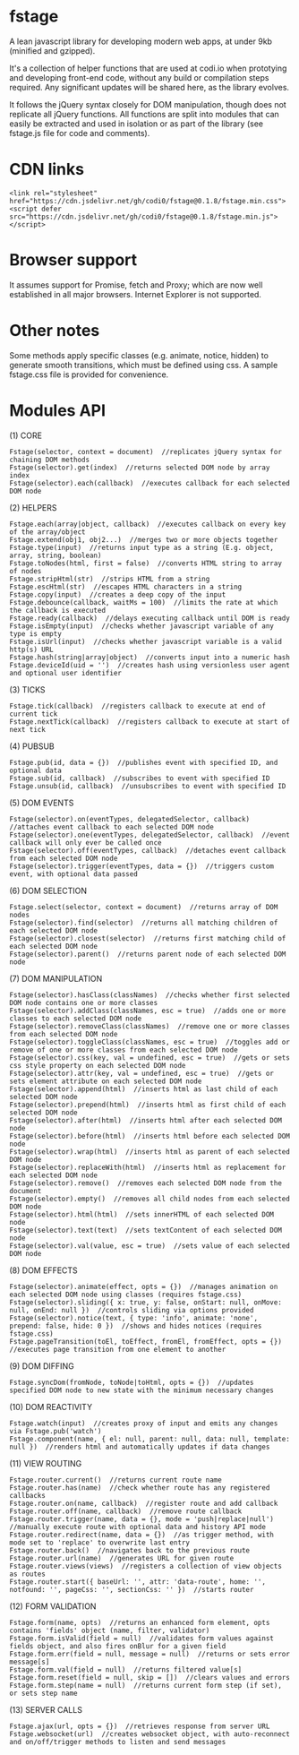 # fstage

A lean javascript library for developing modern web apps, at under 9kb (minified and gzipped).

It's a collection of helper functions that are used at codi.io when prototying and developing front-end code, without any build or
compilation steps required. Any significant updates will be shared here, as the library evolves.

It follows the jQuery syntax closely for DOM manipulation, though does not replicate all jQuery functions. All functions are split into
modules that can easily be extracted and used in isolation or as part of the library (see fstage.js file for code and comments).

# CDN links

	<link rel="stylesheet" href="https://cdn.jsdelivr.net/gh/codi0/fstage@0.1.8/fstage.min.css">
	<script defer src="https://cdn.jsdelivr.net/gh/codi0/fstage@0.1.8/fstage.min.js"></script>

# Browser support

It assumes support for Promise, fetch and Proxy; which are now well established in all major browsers. Internet Explorer is not supported.

# Other notes

Some methods apply specific classes (e.g. animate, notice, hidden) to generate smooth transitions, which must be defined using css.
A sample fstage.css file is provided for convenience.

# Modules API

(1) CORE

	Fstage(selector, context = document)  //replicates jQuery syntax for chaining DOM methods
	Fstage(selector).get(index)  //returns selected DOM node by array index
	Fstage(selector).each(callback)  //executes callback for each selected DOM node

(2) HELPERS

	Fstage.each(array|object, callback)  //executes callback on every key of the array/object
	Fstage.extend(obj1, obj2...)  //merges two or more objects together
	Fstage.type(input)  //returns input type as a string (E.g. object, array, string, boolean)
	Fstage.toNodes(html, first = false)  //converts HTML string to array of nodes
	Fstage.stripHtml(str)  //strips HTML from a string
	Fstage.escHtml(str)  //escapes HTML characters in a string
	Fstage.copy(input)  //creates a deep copy of the input
	Fstage.debounce(callback, waitMs = 100)  //limits the rate at which the callback is executed
	Fstage.ready(callback)  //delays executing callback until DOM is ready
	Fstage.isEmpty(input)  //checks whether javascript variable of any type is empty
	Fstage.isUrl(input)  //checks whether javascript variable is a valid http(s) URL
	Fstage.hash(string|array|object)  //converts input into a numeric hash
	Fstage.deviceId(uid = '')  //creates hash using versionless user agent and optional user identifier

(3) TICKS

	Fstage.tick(callback)  //registers callback to execute at end of current tick
	Fstage.nextTick(callback)  //registers callback to execute at start of next tick

(4) PUBSUB

	Fstage.pub(id, data = {})  //publishes event with specified ID, and optional data
	Fstage.sub(id, callback)  //subscribes to event with specified ID
	Fstage.unsub(id, callback)  //unsubscribes to event with specified ID

(5) DOM EVENTS

	Fstage(selector).on(eventTypes, delegatedSelector, callback)  //attaches event callback to each selected DOM node
	Fstage(selector).one(eventTypes, delegatedSelector, callback)  //event callback will only ever be called once
	Fstage(selector).off(eventTypes, callback)  //detaches event callback from each selected DOM node
	Fstage(selector).trigger(eventTypes, data = {})  //triggers custom event, with optional data passed

(6) DOM SELECTION

	Fstage.select(selector, context = document)  //returns array of DOM nodes
	Fstage(selector).find(selector)  //returns all matching children of each selected DOM node
	Fstage(selector).closest(selector)  //returns first matching child of each selected DOM node
	Fstage(selector).parent()  //returns parent node of each selected DOM node

(7) DOM MANIPULATION

	Fstage(selector).hasClass(classNames)  //checks whether first selected DOM node contains one or more classes
	Fstage(selector).addClass(classNames, esc = true)  //adds one or more classes to each selected DOM node
	Fstage(selector).removeClass(classNames)  //remove one or more classes from each selected DOM node
	Fstage(selector).toggleClass(classNames, esc = true)  //toggles add or remove of one or more classes from each selected DOM node
	Fstage(selector).css(key, val = undefined, esc = true)  //gets or sets css style property on each selected DOM node
	Fstage(selector).attr(key, val = undefined, esc = true)  //gets or sets element attribute on each selected DOM node
	Fstage(selector).append(html)  //inserts html as last child of each selected DOM node
	Fstage(selector).prepend(html)  //inserts html as first child of each selected DOM node
	Fstage(selector).after(html)  //inserts html after each selected DOM node
	Fstage(selector).before(html)  //inserts html before each selected DOM node
	Fstage(selector).wrap(html)  //inserts html as parent of each selected DOM node
	Fstage(selector).replaceWith(html)  //inserts html as replacement for each selected DOM node
	Fstage(selector).remove()  //removes each selected DOM node from the document
	Fstage(selector).empty()  //removes all child nodes from each selected DOM node
	Fstage(selector).html(html)  //sets innerHTML of each selected DOM node
	Fstage(selector).text(text)  //sets textContent of each selected DOM node
	Fstage(selector).val(value, esc = true)  //sets value of each selected DOM node

(8) DOM EFFECTS

	Fstage(selector).animate(effect, opts = {})  //manages animation on each selected DOM node using classes (requires fstage.css)
	Fstage(selector).sliding({ x: true, y: false, onStart: null, onMove: null, onEnd: null })  //controls sliding via options provided
	Fstage(selector).notice(text, { type: 'info', animate: 'none', prepend: false, hide: 0 })  //shows and hides notices (requires fstage.css)
	Fstage.pageTransition(toEl, toEffect, fromEl, fromEffect, opts = {})  //executes page transition from one element to another

(9) DOM DIFFING

	Fstage.syncDom(fromNode, toNode|toHtml, opts = {})  //updates specified DOM node to new state with the minimum necessary changes

(10) DOM REACTIVITY

	Fstage.watch(input)  //creates proxy of input and emits any changes via Fstage.pub('watch')
	Fstage.component(name, { el: null, parent: null, data: null, template: null })  //renders html and automatically updates if data changes

(11) VIEW ROUTING

	Fstage.router.current()  //returns current route name
	Fstage.router.has(name)  //check whether route has any registered callbacks
	Fstage.router.on(name, callback)  //register route and add callback
	Fstage.router.off(name, callback)  //remove route callback
	Fstage.router.trigger(name, data = {}, mode = 'push|replace|null')  //manually execute route with optional data and history API mode
	Fstage.router.redirect(name, data = {})  //as trigger method, with mode set to 'replace' to overwrite last entry
	Fstage.router.back()  //navigates back to the previous route
	Fstage.router.url(name)  //generates URL for given route
	Fstage.router.views(views)  //registers a collection of view objects as routes
	Fstage.router.start({ baseUrl: '', attr: 'data-route', home: '', notfound: '', pageCss: '', sectionCss: '' })  //starts router

(12) FORM VALIDATION

	Fstage.form(name, opts)  //returns an enhanced form element, opts contains 'fields' object (name, filter, validator)
	Fstage.form.isValid(field = null)  //validates form values against fields object, and also fires onBlur for a given field
	Fstage.form.err(field = null, message = null)  //returns or sets error message[s]
	Fstage.form.val(field = null)  //returns filtered value[s]
	Fstage.form.reset(field = null, skip = [])  //clears values and errors
	Fstage.form.step(name = null)  //returns current form step (if set), or sets step name

(13) SERVER CALLS

	Fstage.ajax(url, opts = {})  //retrieves response from server URL
	Fstage.websocket(url)  //creates websocket object, with auto-reconnect and on/off/trigger methods to listen and send messages